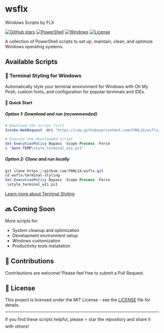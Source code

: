 # wsflx
Windows Scripts by FLX

[![GitHub stars](https://img.shields.io/github/stars/F00L1X/wsflx?style=social)](https://github.com/F00L1X/wsflx/stargazers)
[![PowerShell](https://img.shields.io/badge/PowerShell-5.1%2B-blue)](https://github.com/PowerShell/PowerShell)
[![Windows](https://img.shields.io/badge/Platform-Windows%207--11-brightgreen)](https://www.microsoft.com/windows)
[![License](https://img.shields.io/badge/License-MIT-yellow)](LICENSE)

A collection of PowerShell scripts to set up, maintain, clean, and optimize Windows operating systems.

## Available Scripts

### 🎨 Terminal Styling for Windows

Automatically style your terminal environment for Windows with Oh My Posh, custom fonts, and configuration for popular terminals and IDEs.

#### 🚀 Quick Start

##### Option 1: Download and run (recommended)
```powershell
# Download the script first
Invoke-WebRequest -Uri "https://raw.githubusercontent.com/F00L1X/wsflx/main/terminal-styling/style_terminal_w11.ps1" -OutFile "$env:TEMP\style_terminal_w11.ps1"

# Execute the downloaded script
Set-ExecutionPolicy Bypass -Scope Process -Force
& "$env:TEMP\style_terminal_w11.ps1"
```

##### Option 2: Clone and run locally
```powershell
git clone https://github.com/F00L1X/wsflx.git
cd wsflx/terminal-styling
Set-ExecutionPolicy Bypass -Scope Process -Force
.\style_terminal_w11.ps1
```

[Learn more about Terminal Styling](terminal-styling/readme.md)

## 🔜 Coming Soon

More scripts for:
- System cleanup and optimization
- Development environment setup
- Windows customization
- Productivity tools installation

## 🙌 Contributions

Contributions are welcome! Please feel free to submit a Pull Request.

## 📜 License

This project is licensed under the MIT License - see the [LICENSE](LICENSE) file for details.

---

If you find these scripts helpful, please ⭐ star the repository and share it with others!
